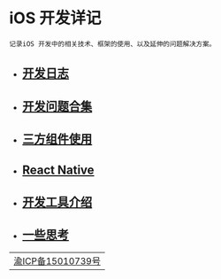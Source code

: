 # iOS 开发详记

`记录iOS 开发中的相关技术、框架的使用、以及延伸的问题解决方案。`

* ## [开发日志](开发日志.md)
* ## [开发问题合集](开发问题合集.md)
* ## [三方组件使用](三方组件使用.md)
* ## [React Native](react-native.md)
* ## [开发工具介绍](开发工具介绍.md)
* ## [一些思考](yi-xie-si-kao.md)















  

|  |
| :--- |
| [渝ICP备15010739号](http://www.miibeian.gov.cn/state/outPortal/loginPortal.action) |



